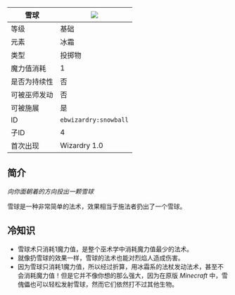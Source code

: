 | 雪球 |![](https://github.com/Electroblob77/Wizardry/blob/1.12.2/src/main/resources/assets/ebwizardry/textures/spells/snowball.png)|
|---|---|
| 等级 | 基础 |
| 元素 | 冰霜 |
| 类型 | 投掷物 |
| 魔力值消耗 | 1 |
| 是否为持续性 | 否 |
| 可被巫师发动 | 否 |
| 可被施展 | 是 |
| ID | `ebwizardry:snowball` |
| 子ID | 4 |
| 首次出现 | Wizardry 1.0 |
## 简介
_向你面朝着的方向投出一颗雪球_  

雪球是一种非常简单的法术，效果相当于施法者扔出了一个雪球。  

## 冷知识
- 雪球术只消耗1魔力值，是整个巫术学中消耗魔力值最少的法术。  
- 就像扔雪球的效果一样，雪球的法术也能对烈焰人造成伤害。  
- 因为雪球只消耗1魔力值，所以经过折算，用冰霜系的法杖发动法术，甚至不会消耗魔力值！但是它并不像你想的那么强大，因为在原版 _Minecraft_ 中，雪傀儡也可以轻松发射雪球，然而它们依然打不过其他生物。
